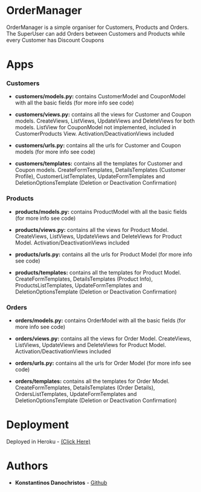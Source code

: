# OrderManager

OrderManager is a simple organiser for Customers, Products and Orders. The SuperUser can add Orders between Customers and Products
while every Customer has Discount Coupons

# Apps

### Customers

* **customers/models.py:** contains CustomerModel and CouponModel with all the basic fields (for more info see code)

* **customers/views.py:** contains all the views for Customer and Coupon models. CreateViews, ListViews, UpdateViews and
DeleteViews for both models. ListView for CouponModel not implemented, included in CustomerProducts View. Activation/DeactivationViews included

* **customers/urls.py:** contains all the urls for Customer and Coupon models (for more info see code)

* **customers/templates:** contains all the templates for Customer and Coupon models. CreateFormTemplates, DetailsTemplates (Customer Profile), CustomerListTemplates, UpdateFormTemplates and DeletionOptionsTemplate (Deletion or Deactivation Confirmation)


### Products

* **products/models.py:** contains ProductModel with all the basic fields (for more info see code)

* **products/views.py:** contains all the views for Product Model. CreateViews, ListViews, UpdateViews and
DeleteViews for Product Model. Activation/DeactivationViews included

* **products/urls.py:** contains all the urls for Product Model (for more info see code)

* **products/templates:** contains all the templates for Product Model. CreateFormTemplates, DetailsTemplates (Product Info), ProductsListTemplates, UpdateFormTemplates and DeletionOptionsTemplate (Deletion or Deactivation Confirmation)


### Orders

* **orders/models.py:** contains OrderModel with all the basic fields (for more info see code)

* **orders/views.py:** contains all the views for Order Model. CreateViews, ListViews, UpdateViews and
DeleteViews for Product Model. Activation/DeactivationViews included

* **orders/urls.py:** contains all the urls for Order Model (for more info see code)

* **orders/templates:** contains all the templates for Order Model. CreateFormTemplates, DetailsTemplates (Order Details), OrdersListTemplates, UpdateFormTemplates and DeletionOptionsTemplate (Deletion or Deactivation Confirmation)


# Deployment
Deployed in Heroku - 
[(Click Here)](kostasdano-ordermanager.herokuapp.com/)

# Authors

* **Konstantinos Danochristos** - [Github](https://github.com/kostasdano)

